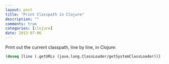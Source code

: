 ```yaml
---
layout: post
title: "Print Classpath in Clojure"
description: ""
comments: true
categories: [clojure]
date: 2013-07-06
---
```

Print out the current classpath, line by line, in Clojure:

``` clojure
(doseq [line (.getURLs (java.lang.ClassLoader/getSystemClassLoader))] (prn line))
```
